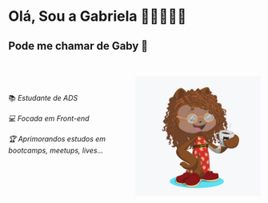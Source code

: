 # Olá, Sou a Gabriela 👩🏾‍💻🤟🏾

## Pode me chamar de Gaby 🤗
<br>
<link rel="stylesheet" type="text/css" href="readme.css">

<img align="right" src="octocat.png"  width=" 250px" 
    height= "240px" border-radius="80%"> </h2>
<br>
<br>
📚<em> Estudante de ADS
<br>
<br>
💻<em> Focada em Front-end 
<br>
<br>
🏆<em> Aprimorandos estudos em bootcamps, meetups, lives...

<br>
<br>
<br>
<!--
<h3> Vc me encontra:</h3>
<br>
<div class="redes">
<a href="https://www.linkedin.com/in/gabrielafabiola/"><img align="left" src="iconfinder_social-linkedin-circle_771370.png"></a>
<a href="mailto:ggabrielafabiola@gmail.com"><img align="left" src="iconfinder_5303_-_Gmail_1313515.png"/></a> 
<a href="https://www.instagram.com/_gabyfabiola/"><img align="left" src="iconfinder_instagram_1632517(1).png"></a>
 </div>



<!--
> Status do Projeto: Concluido :heavy_check_mark:

> Status do Projeto: Em desenvolvimento :warning:-->